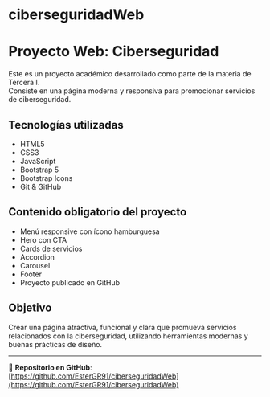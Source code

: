 # ciberseguridadWeb
# Proyecto Web: Ciberseguridad

Este es un proyecto académico desarrollado como parte de la materia de Tercera I.  
Consiste en una página moderna y responsiva para promocionar servicios de ciberseguridad.

## Tecnologías utilizadas

- HTML5
- CSS3
- JavaScript
- Bootstrap 5
- Bootstrap Icons
- Git & GitHub

##  Contenido obligatorio del proyecto

- Menú responsive con ícono hamburguesa  
- Hero con CTA 
- Cards de servicios  
- Accordion 
- Carousel   
- Footer 
- Proyecto publicado en GitHub  

##  Objetivo

Crear una página atractiva, funcional y clara que promueva servicios relacionados con la ciberseguridad, utilizando herramientas modernas y buenas prácticas de diseño.

---

🔗 **Repositorio en GitHub**:  
[https://github.com/EsterGR91/ciberseguridadWeb](https://github.com/EsterGR91/ciberseguridadWeb)
